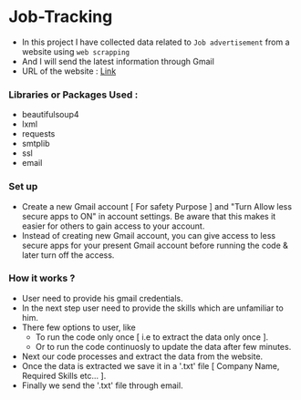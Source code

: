 # Job-Tracking

- In this project I have collected data related to `Job advertisement` from a website using `web scrapping `
- And I will send the latest information through Gmail
- URL of the website : [Link](https://www.timesjobs.com/candidate/job-search.html?searchType=personalizedSearch&from=submit&txtKeywords=python&txtLocation=) 

### Libraries or Packages Used :
- beautifulsoup4
- lxml
- requests
- smtplib
- ssl
- email

### Set up
- Create a new Gmail account [ For safety Purpose ] and "Turn Allow less secure apps to ON" in account settings. Be aware that this makes it easier for others to gain access to your account. 
- Instead of creating new Gmail account, you can give access to less secure apps for your present Gmail account before running the code & later turn off the access.

### How it works ?
- User need to provide his gmail credentials.
- In the next step user need to provide the skills which are unfamiliar to him.
- There few options to user, like
  - To run the code only once [ i.e to extract the data only once ].
  - Or to run the code continuosly to update the data after few minutes.
- Next our code processes and extract the data from the website.
- Once the data is extracted we save it in a '.txt' file [ Company Name, Required Skills etc... ].
- Finally we send the '.txt' file through email.


